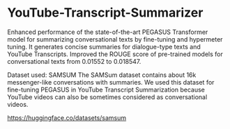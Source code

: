 # YouTube-Transcript-Summarizer

Enhanced performance of the state-of-the-art PEGASUS Transformer model for summarizing conversational texts by fine-tuning and hypermeter tuning. 
It generates concise summaries for dialogue-type texts and YouTube Transcripts.
Improved the ROUGE score of pre-trained models for conversational texts from 0.01552 to 0.018547.

Dataset used: SAMSUM
The SAMSum dataset contains about 16k messenger-like conversations with summaries. We used this dataset for fine-tuning PEGASUS in YouTube Transcript Summarization because YouTube videos can also be sometimes considered as conversational videos.

https://huggingface.co/datasets/samsum
